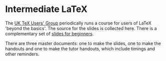Intermediate LaTeX
==================

The [UK TeX Users' Group](http://uk.tug.org/) periodically runs a course for 
users of LaTeX 'beyond the basics'. The source for the slides is collected here.
There is a complementary set of
[slides for beginners](https://github.com/uktug/latex-beginners-course).

There are three master documents: one to make the slides, one to make the
handouts and one to make the tutor handouts, which include timings and other
reminders.